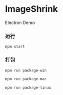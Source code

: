 # ImageShrink

Electron Demo

### 运行

`npm start`

### 打包

`npm run package-win`

`npm run package-mac`

`npm run package-linux`

